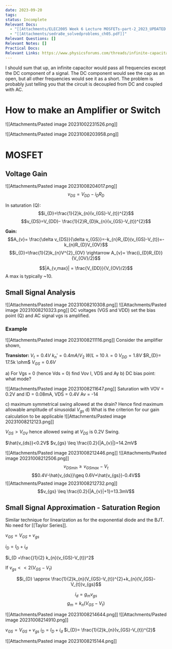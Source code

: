 ```yaml
---
date: 2023-09-20
tags: 
status: Incomplete
Relevant Docs:
  - "[[Attachments/ELEC2005 Week 6 Lecture MOSFETs-part-2_2023_UPDATED.pdf]]"
  - "[[Attachments/sedra8e_solvedproblems_ch05.pdf]]"
Relevant Questions: []
Relevant Notes: []
Practical Docs: 
Relevant Links: https://www.physicsforums.com/threads/infinite-capacitance-uses-implications-in-jfet-circuits.224568/
---
```

I should sum that up, an infinite capacitor would pass all frequencies except the DC component of a signal. The DC component would see the cap as an open, but all other frequencies would see it as a short. The problem is probably just telling you that the circuit is decoupled from DC and coupled with AC.  

# How to make an Amplifier or Switch
![[Attachments/Pasted image 20231002231526.png]]

![[Attachments/Pasted image 20231008203958.png]]

# MOSFET

## Voltage Gain
![[Attachments/Pasted image 20231008204017.png]]
$$v_{DS}=V_{DD}-i_{D}R_{D}$$

In saturation (Q):
$$i_{D}=\frac{1}{2}k_{n}(v_{GS}-V_{t})^{2}$$
$$v_{DS}=V_{DD}- \frac{1}{2}R_{D}k_{n}(v_{GS}-V_{t})^{2}$$

**Gain:**
$$A_{v}= \frac{\delta v_{DS}}{\delta v_{GS}}=-k_{n}R_{D}(v_{GS}-V_{t})=-k_{n}R_{D}V_{OV}$$
$$i_{D}=\frac{1}{2}k_{n}V^{2}_{OV} \rightarrow A_{v}= \frac{i_{D}R_{D}}{V_{OV}/2}$$

$$|A_{v,max}| = \frac{V_{DD}}{V_{OV}/2}$$ A max is typically ~10.

## Small Signal Analysis
![[Attachments/Pasted image 20231008210308.png]]
![[Attachments/Pasted image 20231008210323.png]]
DC voltages (VGS and VDD) set the bias point (Q) and AC signal vgs is amplified.

### Example
![[Attachments/Pasted image 20231008211116.png]]
Consider the amplifier shown,

**Transistor:**
$V_{t}= 0.4V$
$k_{n}' = 0.4 mA/V_2$
$W/L$ = 10
$\lambda = 0$
$V_{DD}=1.8V$
$R_{D}= 17.5k \ohm$
$V_{GS}=0.6V$

a) For Vgs = 0 (hence Vds = 0) find Vov I, VDS and Ay
b) DC bias point: what mode?

![[Attachments/Pasted image 20231008211647.png]]
Saturation with VOV = 0.2V and ID = 0.08mA, VDS = 0.4V
Av = -14

c) maximum symmetrical swing allowed at the drain? Hence find maximum allowable amplitude of sinusoidal $V_{gs}$
d) What is the criterion for our gain calculation to be applicable
![[Attachments/Pasted image 20231008212123.png]]

$V_{DS}>V_{OV}$ hence allowed swing at $V_{DS}$ is 0.2V Swing.

$\hat{v_{ds}}<0.2V$      $v_{gs} \leq \frac{0.2}{|A_{v}|}=14.2mV$

![[Attachments/Pasted image 20231008212446.png]]
![[Attachments/Pasted image 20231008212506.png]]
$$v_{DSmin} \geq v_{GSmax}-V_{t}$$
$$0.4V-\hat{v_{ds}}\geq 0.6V+\hat{v_{gs}}-0.4V$$
![[Attachments/Pasted image 20231008212732.png]]
$$v_{gs} \leq \frac{0.2}{|A_{v}|+1}=13.3mV$$

## Small Signal Approximation - Saturation Region
Similar technique for linearization as for the exponential diode and the BJT. No need for [[Taylor Series]].

$v_{GS} = V_{GS}+v_{gs}$

$i_{D} = I_{D}+i_{d}$

$i_{D =\frac{}1}{2} k_{n}(v_{GS}-V_{t})^2$

If $v_{gs} <<2(V_{GS}-V_{t})$


$$i_{D} \approx \frac{1}{2}k_{n}(V_{GS}-V_{t})^{2}+k_{n}(V_{GS}-V_{t})v_{gs}$$

$$i_{d} = g_{m}v_{gs}$$
$$g_{m}=k_{n}(V_{GS}-V_{t})$$

![[Attachments/Pasted image 20231008214644.png]]
![[Attachments/Pasted image 20231008214910.png]]

$v_{GS}=V_{GS}+v_{gs}$
$i_{D} = I_{D}+i_{d}$
$i_{D}= \frac{1}{2}k_{n}(v_{GS}-V_{t})^{2}$

![[Attachments/Pasted image 20231008215144.png]]
